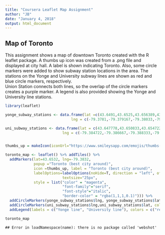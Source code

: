 ```yaml
---
title: "Coursera Leaflet Map Assignment"
author: "JB"
date: "January 4, 2018"
output: html_document
---
```




## Map of Toronto

This assignment shows a map of downtown Toronto created with the R leaflet package.
A thumbs up icon was created from a .png file and displayed at city hall.
A label is shown indicating Toronto. Also, some circle markers
were added to show subway station locations in the area. The stations on the Yonge 
and University subway lines are shown as red and blue circle markers, respectively.  
Union Station connects both lines, so the overlap of the circle markers creates a 
purple marker.  A legend is also provided showing the Yonge and University 
line stations.

```r
library(leaflet)

yonge_subway_stations <- data.frame(lat =c(43.6491,43.6525,43.656389,43.661389, 43.645556),
                              lng = c(-79.3781,-79.379167,-79.38033,-79.383056,-79.380556))

uni_subway_stations <- data.frame(lat = c(43.647778,43.650833,43.654722,43.66,43.645556),
                          lng = c(-79.384722,-79.386667,-79.388333,-79.390556,-79.380556))


thumbs_up = makeIcon(iconUrl="https://www.smileysapp.com/emojis/thumbs-up-emoji.png",60,60)

toronto_map <- leaflet() %>% addTiles() %>%
  addMarkers(lat=43.6532, lng=-79.3832, 
             popup ="Toronto (best city around)", 
             icon =thumbs_up, label = "Toronto (best city around)",
             labelOptions=labelOptions(noHide=T, direction = "left", offset = c(50,0),
                          textsize="25px",
             style = list("color" = "magenta",
                          "font-family"="serif",
                          "font-style"="italic",
                          "border-color" = "rgba(1,1,1,0.1)"))) %>%
  addCircleMarkers(yonge_subway_stations$lng, yonge_subway_stations$lat, color = 'red') %>%
  addCircleMarkers(uni_subway_stations$lng,uni_subway_stations$lat, color = 'blue') %>%
  addLegend(labels = c("Yonge line", "University line"), colors = c("red", "blue"))

toronto_map
```

```
## Error in loadNamespace(name): there is no package called 'webshot'
```

